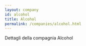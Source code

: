 ```yaml
---
layout: company
id: alcohol
title: Alcohol
permalink: /companies/alcohol.html
---
```


Dettagli della compagnia Alcohol